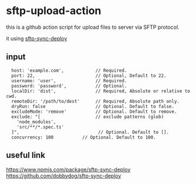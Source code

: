 # sftp-upload-action

this is a github action script for upload files to server via SFTP protocol.

it using [sftp-sync-deploy](https://www.npmjs.com/package/sftp-sync-deploy)


## input

```
  host: 'example.com',            // Required.
  port: 22,                       // Optional, Default to 22.
  username: 'user',               // Required.
  password: 'password',           // Optional.
  localDir: 'dist',               // Required, Absolute or relative to cwd.
  remoteDir: '/path/to/dest'      // Required, Absolute path only.
  dryRun: false                   // Optional. Default to false.
  excludeMode: 'remove'           // Optional. Default to remove.
  exclude: "[                     // exclude patterns (glob)
    'node_modules',
    'src/**/*.spec.ts'
  ]",                              // Optional. Default to [].
  concurrency: 100           // Optional. Default to 100.
```

## useful link

<https://www.npmjs.com/package/sftp-sync-deploy>
<https://github.com/dobbydog/sftp-sync-deploy>